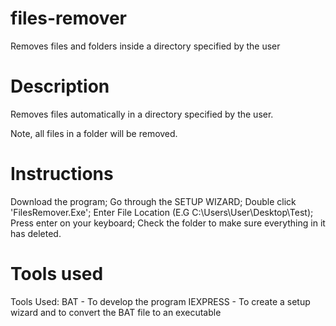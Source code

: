 # files-remover
Removes files and folders inside a directory specified by the user

# Description
Removes files automatically in a directory specified by the user.

Note, all files in a folder will be removed.

# Instructions
Download the program;
Go through the SETUP WIZARD;
Double click 'FilesRemover.Exe';
Enter File Location (E.G C:\Users\User\Desktop\Test);
Press enter on your keyboard;
Check the folder to make sure everything in it has deleted.

# Tools used
Tools Used:
BAT - To develop the program
IEXPRESS - To create a setup wizard and to convert the BAT file to an executable
